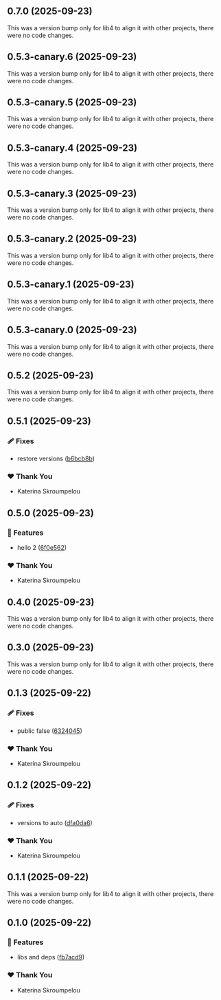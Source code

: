 ## 0.7.0 (2025-09-23)

This was a version bump only for lib4 to align it with other projects, there were no code changes.

## 0.5.3-canary.6 (2025-09-23)

This was a version bump only for lib4 to align it with other projects, there were no code changes.

## 0.5.3-canary.5 (2025-09-23)

This was a version bump only for lib4 to align it with other projects, there were no code changes.

## 0.5.3-canary.4 (2025-09-23)

This was a version bump only for lib4 to align it with other projects, there were no code changes.

## 0.5.3-canary.3 (2025-09-23)

This was a version bump only for lib4 to align it with other projects, there were no code changes.

## 0.5.3-canary.2 (2025-09-23)

This was a version bump only for lib4 to align it with other projects, there were no code changes.

## 0.5.3-canary.1 (2025-09-23)

This was a version bump only for lib4 to align it with other projects, there were no code changes.

## 0.5.3-canary.0 (2025-09-23)

This was a version bump only for lib4 to align it with other projects, there were no code changes.

## 0.5.2 (2025-09-23)

This was a version bump only for lib4 to align it with other projects, there were no code changes.

## 0.5.1 (2025-09-23)

### 🩹 Fixes

- restore versions ([b6bcb8b](https://github.com/mandarini/repro-nx-release/commit/b6bcb8b))

### ❤️ Thank You

- Katerina Skroumpelou

## 0.5.0 (2025-09-23)

### 🚀 Features

- hello 2 ([6f0e562](https://github.com/mandarini/repro-nx-release/commit/6f0e562))

### ❤️ Thank You

- Katerina Skroumpelou

## 0.4.0 (2025-09-23)

This was a version bump only for lib4 to align it with other projects, there were no code changes.

## 0.3.0 (2025-09-23)

This was a version bump only for lib4 to align it with other projects, there were no code changes.

## 0.1.3 (2025-09-22)

### 🩹 Fixes

- public false ([6324045](https://github.com/mandarini/repro-nx-release/commit/6324045))

### ❤️ Thank You

- Katerina Skroumpelou

## 0.1.2 (2025-09-22)

### 🩹 Fixes

- versions to auto ([dfa0da6](https://github.com/mandarini/repro-nx-release/commit/dfa0da6))

### ❤️ Thank You

- Katerina Skroumpelou

## 0.1.1 (2025-09-22)

This was a version bump only for lib4 to align it with other projects, there were no code changes.

## 0.1.0 (2025-09-22)

### 🚀 Features

- libs and deps ([fb7acd9](https://github.com/mandarini/repro-nx-release/commit/fb7acd9))

### ❤️ Thank You

- Katerina Skroumpelou